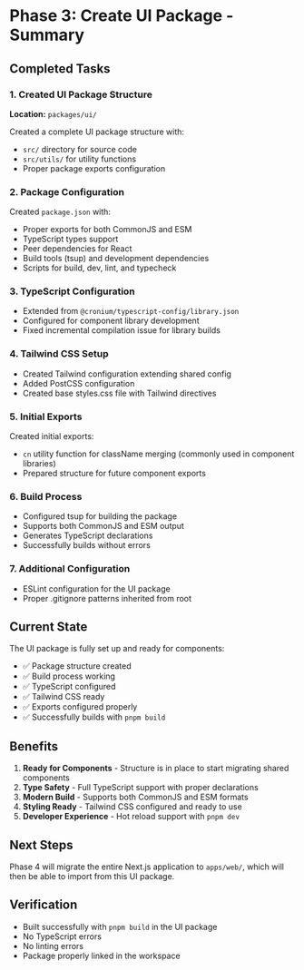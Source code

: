 # Phase 3: Create UI Package - Summary

## Completed Tasks

### 1. Created UI Package Structure

**Location:** `packages/ui/`

Created a complete UI package structure with:

- `src/` directory for source code
- `src/utils/` for utility functions
- Proper package exports configuration

### 2. Package Configuration

Created `package.json` with:

- Proper exports for both CommonJS and ESM
- TypeScript types support
- Peer dependencies for React
- Build tools (tsup) and development dependencies
- Scripts for build, dev, lint, and typecheck

### 3. TypeScript Configuration

- Extended from `@cronium/typescript-config/library.json`
- Configured for component library development
- Fixed incremental compilation issue for library builds

### 4. Tailwind CSS Setup

- Created Tailwind configuration extending shared config
- Added PostCSS configuration
- Created base styles.css file with Tailwind directives

### 5. Initial Exports

Created initial exports:

- `cn` utility function for className merging (commonly used in component libraries)
- Prepared structure for future component exports

### 6. Build Process

- Configured tsup for building the package
- Supports both CommonJS and ESM output
- Generates TypeScript declarations
- Successfully builds without errors

### 7. Additional Configuration

- ESLint configuration for the UI package
- Proper .gitignore patterns inherited from root

## Current State

The UI package is fully set up and ready for components:

- ✅ Package structure created
- ✅ Build process working
- ✅ TypeScript configured
- ✅ Tailwind CSS ready
- ✅ Exports configured properly
- ✅ Successfully builds with `pnpm build`

## Benefits

1. **Ready for Components** - Structure is in place to start migrating shared components
2. **Type Safety** - Full TypeScript support with proper declarations
3. **Modern Build** - Supports both CommonJS and ESM formats
4. **Styling Ready** - Tailwind CSS configured and ready to use
5. **Developer Experience** - Hot reload support with `pnpm dev`

## Next Steps

Phase 4 will migrate the entire Next.js application to `apps/web/`, which will then be able to import from this UI package.

## Verification

- Built successfully with `pnpm build` in the UI package
- No TypeScript errors
- No linting errors
- Package properly linked in the workspace
